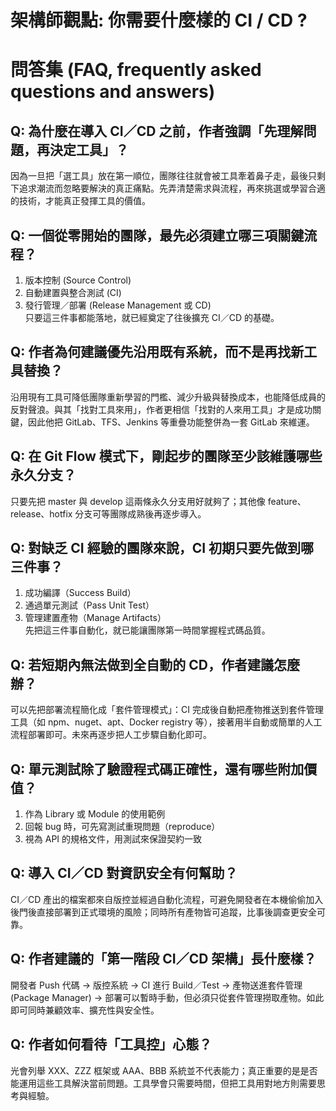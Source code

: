 # 架構師觀點: 你需要什麼樣的 CI / CD ?

# 問答集 (FAQ, frequently asked questions and answers)

## Q: 為什麼在導入 CI／CD 之前，作者強調「先理解問題，再決定工具」？
因為一旦把「選工具」放在第一順位，團隊往往就會被工具牽着鼻子走，最後只剩下追求潮流而忽略要解決的真正痛點。先弄清楚需求與流程，再來挑選或學習合適的技術，才能真正發揮工具的價值。

## Q: 一個從零開始的團隊，最先必須建立哪三項關鍵流程？
1. 版本控制 (Source Control)  
2. 自動建置與整合測試 (CI)  
3. 發行管理／部署 (Release Management 或 CD)  
只要這三件事都能落地，就已經奠定了往後擴充 CI／CD 的基礎。

## Q: 作者為何建議優先沿用既有系統，而不是再找新工具替換？
沿用現有工具可降低團隊重新學習的門檻、減少升級與替換成本，也能降低成員的反對聲浪。與其「找對工具來用」，作者更相信「找對的人來用工具」才是成功關鍵，因此他把 GitLab、TFS、Jenkins 等重疊功能整併為一套 GitLab 來維運。

## Q: 在 Git Flow 模式下，剛起步的團隊至少該維護哪些永久分支？
只要先把 master 與 develop 這兩條永久分支用好就夠了；其他像 feature、release、hotfix 分支可等團隊成熟後再逐步導入。

## Q: 對缺乏 CI 經驗的團隊來說，CI 初期只要先做到哪三件事？
1. 成功編譯（Success Build）  
2. 通過單元測試（Pass Unit Test）  
3. 管理建置產物（Manage Artifacts）  
先把這三件事自動化，就已能讓團隊第一時間掌握程式碼品質。

## Q: 若短期內無法做到全自動的 CD，作者建議怎麼辦？
可以先把部署流程簡化成「套件管理模式」：CI 完成後自動把產物推送到套件管理工具（如 npm、nuget、apt、Docker registry 等），接著用半自動或簡單的人工流程部署即可。未來再逐步把人工步驟自動化即可。

## Q: 單元測試除了驗證程式碼正確性，還有哪些附加價值？
1. 作為 Library 或 Module 的使用範例  
2. 回報 bug 時，可先寫測試重現問題（reproduce）  
3. 視為 API 的規格文件，用測試來保證契約一致

## Q: 導入 CI／CD 對資訊安全有何幫助？
CI／CD 產出的檔案都來自版控並經過自動化流程，可避免開發者在本機偷偷加入後門後直接部署到正式環境的風險；同時所有產物皆可追蹤，比事後調查更安全可靠。

## Q: 作者建議的「第一階段 CI／CD 架構」長什麼樣？
開發者 Push 代碼 → 版控系統 → CI 進行 Build／Test → 產物送進套件管理 (Package Manager) → 部署可以暫時手動，但必須只從套件管理撈取產物。如此即可同時兼顧效率、擴充性與安全性。

## Q: 作者如何看待「工具控」心態？
光會列舉 XXX、ZZZ 框架或 AAA、BBB 系統並不代表能力；真正重要的是是否能運用這些工具解決當前問題。工具學會只需要時間，但把工具用對地方則需要思考與經驗。